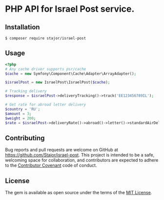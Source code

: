 # PHP API for Israel Post service.

## Installation

    $ composer require stajor/israel-post
    
## Usage

```php
<?php
# Any cache driver supports psr/cache
$cache = new Symfony\Component\Cache\Adapter\ArrayAdapter();

$israelPost = new IsraelPost\IsraelPost($cache);

# Tracking delivery
$response = $israelPost->deliveryTracking()->track('EE123456789IL');

# Get rate for abroad letter delivery
$country = 'RU';
$amount = 3;
$weight = 200;
$rate = $israelPost->deliveryRate()->abroad()->letter()->standardAirDeliveryRate($country, $amount, $weight);
```

## Contributing

Bug reports and pull requests are welcome on GitHub at https://github.com/Stajor/israel-post. This project is intended to be a safe, welcoming space for collaboration, and contributors are expected to adhere to the [Contributor Covenant](http://contributor-covenant.org) code of conduct.

## License

The gem is available as open source under the terms of the [MIT License](https://opensource.org/licenses/MIT).
